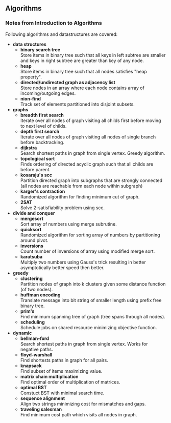 ## Algorithms  
### Notes from Introduction to Algorithms

Following algorithms and datastructures are covered:
* **data structures**  
  * **binary search tree**  
    Store items in binary tree such that all keys in left subtree are smaller and keys in right subtree are greater than key of any node.
  * **heap**  
    Store items in binary tree such that all nodes satisfies "heap property".
  * **directed/undirected graph as adjacency list**  
    Store nodes in an array where each node contains array of incoming/outgoing edges.
  * **nion-find**  
    Track set of elements partitioned into disjoint subsets.
* **graphs**  
  * **breadth first search**  
    Iterate over all nodes of graph visiting all childs first before moving to next level of childs.
  * **depth first search**  
    Iterate over all nodes of graph visiting all nodes of single branch before backtracking.
  * **dijkstra**  
    Search shortest paths in graph from single vertex. Greedy algorithm.
  * **topological sort**  
    Finds ordering of directed acyclic graph such that all childs are before parent.
  * **kosaraju's scc**  
    Partition directed graph into subgraphs that are strongly connected (all nodes are reachable from each node within subgraph)
  * **karger's contraction**  
    Randomized algorithm for finding minimum cut of graph.
  * **2SAT**  
    Solve 2-satisfiability problem using scc.
* **divide and conquer**  
  * **mergesort**  
    Sort array of numbers using merge subrutine.
  * **quicksort**  
    Randomized algorithm for sorting array of numbers by partitioning around pivot.
  * **inversions**  
    Count number of inversions of array using modified merge sort.
  * **karatsuba**  
    Multiply two numbers using Gauss's trick resulting in better asymptotically better speed then better.
* **greedy**  
  * **clustering**  
    Partition nodes of graph into k clusters given some distance function (of two nodes).
  * **huffman encoding**  
    Translate message into bit string of smaller length using prefix free binary tree.
  * **prim's**  
    Find minimum spanning tree of graph (tree spans through all nodes).
  * **scheduling**  
    Schedule jobs on shared resource minimizing objective function.
* **dynamic**  
  * **bellman-ford**  
    Search shortest paths in graph from single vertex. Works for negative paths.
  * **floyd-warshall**  
    Find shortests paths in graph for all pairs.
  * **knapsack**  
    Find subset of items maximizing value.
  * **matrix chain multiplication**  
    Find optimal order of multiplication of matrices.
  * **optimal BST**  
    Constuct BST with minimal search time.
  * **sequence alignment**  
    Align two strings minimizing cost for mismatches and gaps. 
  * **traveling salesman**  
    Find minimum cost path which visits all nodes in graph.
